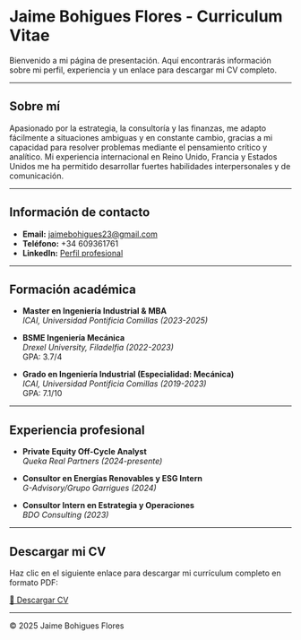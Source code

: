 # Jaime Bohigues Flores - Curriculum Vitae

Bienvenido a mi página de presentación. Aquí encontrarás información sobre mi perfil, experiencia y un enlace para descargar mi CV completo.

---

## Sobre mí

Apasionado por la estrategia, la consultoría y las finanzas, me adapto fácilmente a situaciones ambiguas y en constante cambio, gracias a mi capacidad para resolver problemas mediante el pensamiento crítico y analítico. Mi experiencia internacional en Reino Unido, Francia y Estados Unidos me ha permitido desarrollar fuertes habilidades interpersonales y de comunicación.

---

## Información de contacto

- **Email:** [jaimebohigues23@gmail.com](mailto:jaimebohigues23@gmail.com)
- **Teléfono:** +34 609361761
- **LinkedIn:** [Perfil profesional](https://www.linkedin.com/in/jaime-bohigues-flores-654814238)

---

## Formación académica

- **Master en Ingeniería Industrial & MBA**  
  _ICAI, Universidad Pontificia Comillas (2023-2025)_  

- **BSME Ingeniería Mecánica**  
  _Drexel University, Filadelfia (2022-2023)_  
  GPA: 3.7/4

- **Grado en Ingeniería Industrial (Especialidad: Mecánica)**  
  _ICAI, Universidad Pontificia Comillas (2019-2023)_  
  GPA: 7.1/10  

---

## Experiencia profesional

- **Private Equity Off-Cycle Analyst**  
  _Queka Real Partners (2024-presente)_  

- **Consultor en Energías Renovables y ESG Intern**  
  _G-Advisory/Grupo Garrigues (2024)_  

- **Consultor Intern en Estrategia y Operaciones**  
  _BDO Consulting (2023)_  

---

## Descargar mi CV

Haz clic en el siguiente enlace para descargar mi currículum completo en formato PDF:

[📄 Descargar CV](09012025%20CV%20Jaime%20Bohigues%20Flores%20(English).pdf)

---

© 2025 Jaime Bohigues Flores
